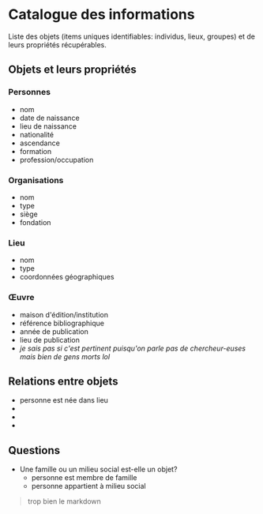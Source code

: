 # Catalogue des informations
Liste des objets (items uniques identifiables: individus, lieux, groupes) et de leurs propriétés récupérables.

## Objets et leurs propriétés
### Personnes
- nom
- date de naissance
- lieu de naissance
- nationalité
- ascendance
- formation
- profession/occupation

### Organisations
- nom
- type
- siège
- fondation

### Lieu
- nom
- type
- coordonnées géographiques

### Œuvre
- maison d'édition/institution
- référence bibliographique
- année de publication
- lieu de publication
- _je sais pas si c'est pertinent puisqu'on parle pas de chercheur-euses mais bien de gens morts lol_

## Relations entre objets
- personne est née dans lieu
- 
- 
- 

## Questions
- Une famille ou un milieu social est-elle un objet?
    - personne est membre de famille
    - personne appartient à milieu social


> trop bien le markdown  

